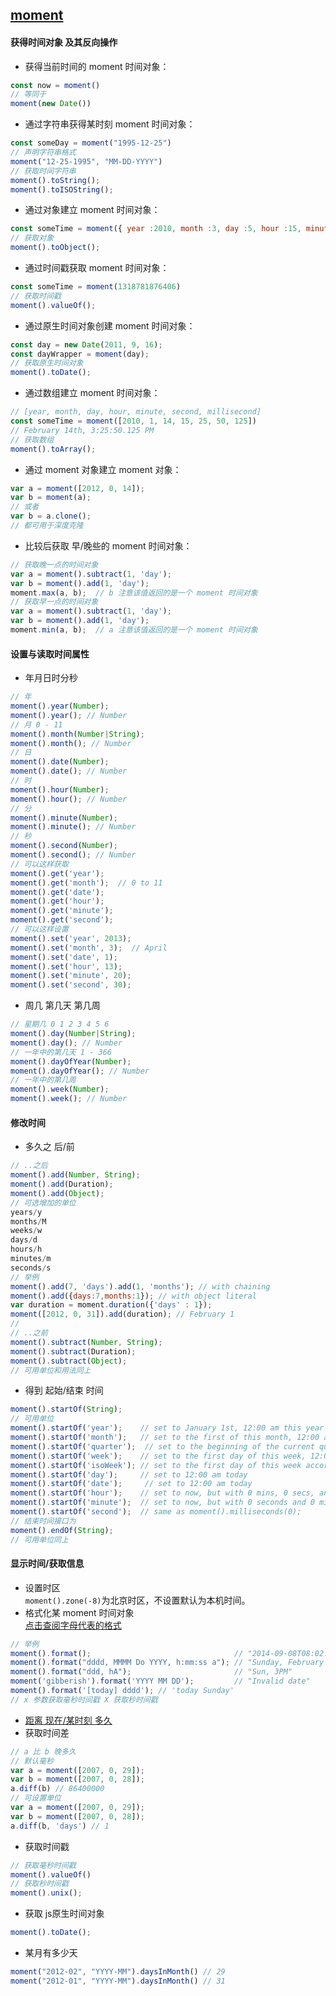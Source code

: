 ## [moment](http://momentjs.com/docs/)
#### 获得时间对象 及其反向操作
- 获得当前时间的 moment 时间对象：  
```javascript
const now = moment()
// 等同于
moment(new Date())
```
- 通过字符串获得某时刻 moment 时间对象：  
```javascript
const someDay = moment("1995-12-25")
// 声明字符串格式
moment("12-25-1995", "MM-DD-YYYY")
// 获取时间字符串
moment().toString();
moment().toISOString();
```
- 通过对象建立 moment 时间对象：
```javascript
const someTime = moment({ year :2010, month :3, day :5, hour :15, minute :10, second :3, millisecond :123})
// 获取对象
moment().toObject();
```
- 通过时间戳获取 moment 时间对象：
```javascript
const someTime = moment(1318781876406)
// 获取时间戳
moment().valueOf();
```
- 通过原生时间对象创建 moment 时间对象：
```javascript
const day = new Date(2011, 9, 16);
const dayWrapper = moment(day);
// 获取原生时间对象
moment().toDate();
```
- 通过数组建立 moment 时间对象：
```javascript
// [year, month, day, hour, minute, second, millisecond]
const someTime = moment([2010, 1, 14, 15, 25, 50, 125])
// February 14th, 3:25:50.125 PM
// 获取数组
moment().toArray();
```
- 通过 moment 对象建立 moment 对象：
```javascript
var a = moment([2012, 0, 14]);
var b = moment(a);
// 或者
var b = a.clone();
// 都可用于深度克隆
```
- 比较后获取 早/晚些的 moment 时间对象：
```javascript
// 获取晚一点的时间对象
var a = moment().subtract(1, 'day');
var b = moment().add(1, 'day');
moment.max(a, b);  // b 注意该值返回的是一个 moment 时间对象
// 获取早一点的时间对象
var a = moment().subtract(1, 'day');
var b = moment().add(1, 'day');
moment.min(a, b);  // a 注意该值返回的是一个 moment 时间对象
```

#### 设置与读取时间属性
- 年月日时分秒
```javascript
// 年
moment().year(Number);
moment().year(); // Number
// 月 0 - 11
moment().month(Number|String);
moment().month(); // Number
// 日
moment().date(Number);
moment().date(); // Number
// 时
moment().hour(Number);
moment().hour(); // Number
// 分
moment().minute(Number);
moment().minute(); // Number
// 秒
moment().second(Number);
moment().second(); // Number
// 可以这样获取
moment().get('year');
moment().get('month');  // 0 to 11
moment().get('date');
moment().get('hour');
moment().get('minute');
moment().get('second');
// 可以这样设置
moment().set('year', 2013);
moment().set('month', 3);  // April
moment().set('date', 1);
moment().set('hour', 13);
moment().set('minute', 20);
moment().set('second', 30);
```
- 周几 第几天 第几周
```javascript
// 星期几 0 1 2 3 4 5 6
moment().day(Number|String);
moment().day(); // Number
// 一年中的第几天 1 - 366
moment().dayOfYear(Number);
moment().dayOfYear(); // Number
// 一年中的第几周
moment().week(Number);
moment().week(); // Number
```

#### 修改时间
- 多久之 后/前
```javascript
// ..之后
moment().add(Number, String);
moment().add(Duration);
moment().add(Object);
// 可选增加的单位
years/y
months/M
weeks/w
days/d
hours/h
minutes/m
seconds/s
// 举例
moment().add(7, 'days').add(1, 'months'); // with chaining
moment().add({days:7,months:1}); // with object literal
var duration = moment.duration({'days' : 1});
moment([2012, 0, 31]).add(duration); // February 1
//
// ..之前
moment().subtract(Number, String);
moment().subtract(Duration);
moment().subtract(Object);
// 可用单位和用法同上
```

- 得到 起始/结束 时间
```javascript
moment().startOf(String);
// 可用单位
moment().startOf('year');    // set to January 1st, 12:00 am this year
moment().startOf('month');   // set to the first of this month, 12:00 am
moment().startOf('quarter');  // set to the beginning of the current quarter, 1st day of months, 12:00 am
moment().startOf('week');    // set to the first day of this week, 12:00 am
moment().startOf('isoWeek'); // set to the first day of this week according to ISO 8601, 12:00 am
moment().startOf('day');     // set to 12:00 am today
moment().startOf('date');     // set to 12:00 am today
moment().startOf('hour');    // set to now, but with 0 mins, 0 secs, and 0 ms
moment().startOf('minute');  // set to now, but with 0 seconds and 0 milliseconds
moment().startOf('second');  // same as moment().milliseconds(0);
// 结束时间接口为
moment().endOf(String);
// 可用单位同上
```

#### 显示时间/获取信息
- 设置时区  
`moment().zone(-8)`为北京时区，不设置默认为本机时间。  
- 格式化某 moment 时间对象  
[点击查阅字母代表的格式](http://momentjs.com/docs/#/displaying/format/)
```javascript
// 举例
moment().format();                                // "2014-09-08T08:02:17-05:00" (ISO 8601)
moment().format("dddd, MMMM Do YYYY, h:mm:ss a"); // "Sunday, February 14th 2010, 3:25:50 pm"
moment().format("ddd, hA");                       // "Sun, 3PM"
moment('gibberish').format('YYYY MM DD');         // "Invalid date"
moment().format('[today] dddd'); // 'today Sunday'
// x 参数获取毫秒时间戳 X 获取秒时间戳
```
- [距离 现在/某时刻 多久](http://momentjs.com/docs/#/displaying/fromnow/)
- 获取时间差
```javascript
// a 比 b 晚多久
// 默认毫秒
var a = moment([2007, 0, 29]);
var b = moment([2007, 0, 28]);
a.diff(b) // 86400000
// 可设置单位
var a = moment([2007, 0, 29]);
var b = moment([2007, 0, 28]);
a.diff(b, 'days') // 1
```
- 获取时间戳
```javascript
// 获取毫秒时间戳
moment().valueOf()
// 获取秒时间戳
moment().unix();
```
- 获取 js原生时间对象
```javascript
moment().toDate();
```
- 某月有多少天
```javascript
moment("2012-02", "YYYY-MM").daysInMonth() // 29
moment("2012-01", "YYYY-MM").daysInMonth() // 31
```
